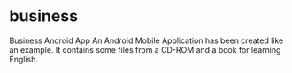 # business
Business Android App
An Android Mobile Application has been created like an example. It contains some files from a CD-ROM and a book for learning English.
